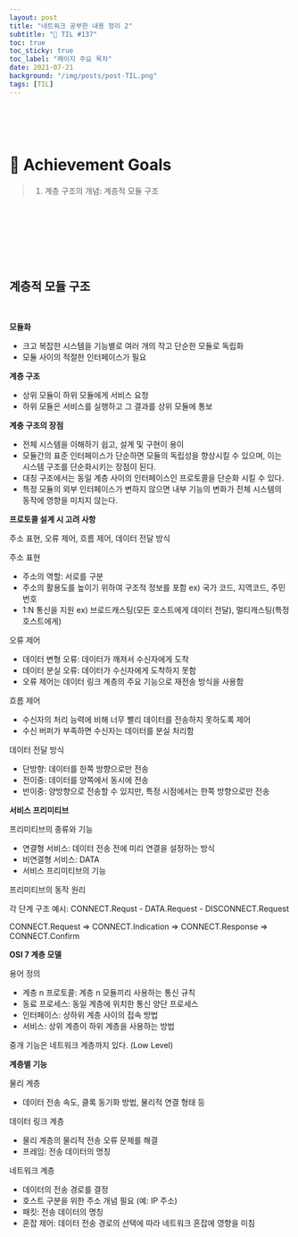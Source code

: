 ```yaml
---
layout: post
title: "네트워크 공부한 내용 정리 2"
subtitle: "📅 TIL #137"
toc: true
toc_sticky: true
toc_label: "페이지 주요 목차"
date: 2021-07-21
background: "/img/posts/post-TIL.png"
tags: [TIL]
---
```


<br/>
<br/>
<br/>

# 🎯 Achievement Goals

> 1. 계층 구조의 개념: 계층적 모듈 구조

<br/>
<br/>
<br/>
<br/>
<br/>
<br/>

## 계층적 모듈 구조

<br />

**모듈화**

- 크고 복잡한 시스템을 기능별로 여러 개의 작고 단순한 모듈로 독립화
- 모듈 사이의 적절한 인터페이스가 필요

**계층 구조**

- 상위 모듈이 하위 모듈에게 서비스 요청
- 하위 모듈은 서비스를 실행하고 그 결과를 상위 모듈에 통보

**계충 구조의 장점**

- 전체 시스템을 이해하기 쉽고, 설계 및 구현이 용이
- 모듈간의 표준 인터페이스가 단순하면 모듈의 독립성을 향상시킬 수 있으며, 이는 시스템 구조를 단순화시키는 장점이 된다.
- 대칭 구조에서는 동일 계층 사이의 인터페이스인 프로토콜을 단순화 시킬 수 있다.
- 특정 모듈의 외부 인터페이스가 변하지 않으면 내부 기능의 변화가 전체 시스템의 동작에 영향을 미치지 않는다.

**프로토콜 설계 시 고려 사항**

주소 표현, 오류 제어, 흐름 제어, 데이터 전달 방식

주소 표현

- 주소의 역할: 서로를 구분
- 주소의 활용도를 높이기 위하여 구조적 정보를 포함 ex) 국가 코드, 지역코드, 주민번호
- 1:N 통신을 지원 ex) 브로드캐스팅(모든 호스트에게 데이터 전달), 멀티캐스팅(특정 호스트에게)

오류 제어

- 데이터 변형 오류: 데이터가 깨져서 수신자에게 도착
- 데이터 분실 오류: 데이터가 수신자에게 도착하지 못함
- 오류 제어는 데이터 링크 계층의 주요 기능으로 재전송 방식을 사용함

흐름 제어

- 수신자의 처리 능력에 비해 너무 빨리 데이터를 전송하지 못하도록 제어
- 수신 버퍼가 부족하면 수신자는 데이터를 분실 처리함

데이터 전달 방식

- 단방향: 데이터를 한쪽 방향으로만 전송
- 전이중: 데이터를 양쪽에서 동시에 전송
- 반이중: 양방향으로 전송할 수 있지만, 특정 시점에서는 한쪽 방향으로만 전송

**서비스 프리미티브**

프리미티브의 종류와 기능

- 연결형 서비스: 데이터 전송 전에 미리 연결을 설정하는 방식
- 비연결형 서비스: DATA
- 서비스 프리미티브의 기능

프리미티브의 동작 원리

각 단계 구조 예시: CONNECT.Requst - DATA.Request - DISCONNECT.Request

CONNECT.Request ⇒ CONNECT.Indication ⇒ CONNECT.Response ⇒ CONNECT.Confirm

**OSI 7 계층 모델**

용어 정의

- 계층 n 프로토콜: 계층 n 모듈끼리 사용하는 통신 규칙
- 동료 프로세스: 동일 계층에 위치한 통신 양단 프로세스
- 인터페이스: 상하위 계층 사이의 접속 방법
- 서비스: 상위 계층이 하위 계층을 사용하는 방법

중개 기능은 네트워크 계층까지 있다. (Low Level)

**계층별 기능**

물리 계층

- 데이터 전송 속도, 클록 동기화 방법, 물리적 연결 형태 등

데이터 링크 계층

- 물리 계층의 물리적 전송 오류 문제를 해결
- 프레임: 전송 데이터의 명칭

네트워크 계층

- 데이터의 전송 경로를 결정
- 호스트 구분을 위한 주소 개념 필요 (예: IP 주소)
- 패킷: 전송 데이터의 명칭
- 혼잡 제어: 데이터 전송 경로의 선택에 따라 네트워크 혼잡에 영향을 미침

<br/>
<br/>
<br/>
<br/>
<br/>
